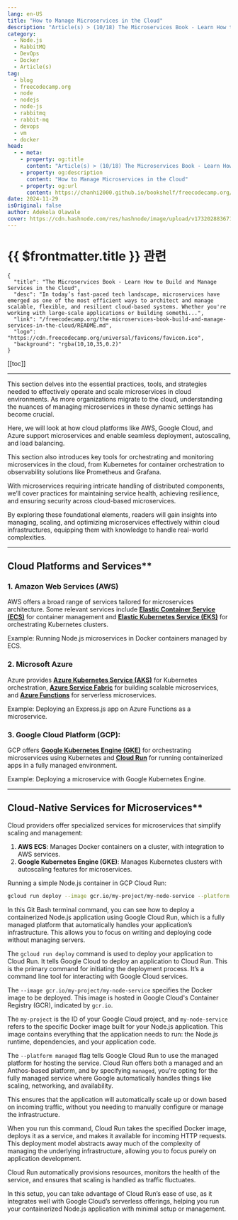 ```yaml
---
lang: en-US
title: "How to Manage Microservices in the Cloud"
description: "Article(s) > (10/18) The Microservices Book - Learn How to Build and Manage Services in the Cloud" 
category:
  - Node.js
  - RabbitMQ
  - DevOps
  - Docker
  - Article(s)
tag:
  - blog
  - freecodecamp.org
  - node
  - nodejs
  - node-js
  - rabbitmq
  - rabbit-mq
  - devops
  - vm
  - docker
head:
  - - meta:
    - property: og:title
      content: "Article(s) > (10/18) The Microservices Book - Learn How to Build and Manage Services in the Cloud"
    - property: og:description
      content: "How to Manage Microservices in the Cloud"
    - property: og:url
      content: https://chanhi2000.github.io/bookshelf/freecodecamp.org/the-microservices-book-build-and-manage-services-in-the-cloud/how-to-manage-microservices-in-the-cloud.html
date: 2024-11-29
isOriginal: false
author: Adekola Olawale
cover: https://cdn.hashnode.com/res/hashnode/image/upload/v1732028836710/aedce669-1e41-4bb1-8619-6994ed741b5c.png
---
```


# {{ $frontmatter.title }} 관련

```component VPCard
{
  "title": "The Microservices Book - Learn How to Build and Manage Services in the Cloud",
  "desc": "In today’s fast-paced tech landscape, microservices have emerged as one of the most efficient ways to architect and manage scalable, flexible, and resilient cloud-based systems. Whether you're working with large-scale applications or building somethi...",
  "link": "/freecodecamp.org/the-microservices-book-build-and-manage-services-in-the-cloud/README.md",
  "logo": "https://cdn.freecodecamp.org/universal/favicons/favicon.ico",
  "background": "rgba(10,10,35,0.2)"
}
```

[[toc]]

---

<SiteInfo
  name="The Microservices Book - Learn How to Build and Manage Services in the Cloud"
  desc="In today’s fast-paced tech landscape, microservices have emerged as one of the most efficient ways to architect and manage scalable, flexible, and resilient cloud-based systems. Whether you're working with large-scale applications or building somethi..."
  url="https://freecodecamp.org/news/the-microservices-book-build-and-manage-services-in-the-cloud#heading-how-to-manage-microservices-in-the-cloud"
  logo="https://cdn.freecodecamp.org/universal/favicons/favicon.ico"
  preview="https://cdn.hashnode.com/res/hashnode/image/upload/v1732028836710/aedce669-1e41-4bb1-8619-6994ed741b5c.png"/>

This section delves into the essential practices, tools, and strategies needed to effectively operate and scale microservices in cloud environments. As more organizations migrate to the cloud, understanding the nuances of managing microservices in these dynamic settings has become crucial.

Here, we will look at how cloud platforms like AWS, Google Cloud, and Azure support microservices and enable seamless deployment, autoscaling, and load balancing.

This section also introduces key tools for orchestrating and monitoring microservices in the cloud, from Kubernetes for container orchestration to observability solutions like Prometheus and Grafana.

With microservices requiring intricate handling of distributed components, we’ll cover practices for maintaining service health, achieving resilience, and ensuring security across cloud-based microservices.

By exploring these foundational elements, readers will gain insights into managing, scaling, and optimizing microservices effectively within cloud infrastructures, equipping them with knowledge to handle real-world complexities.

---

## Cloud Platforms and Services**

### 1. <FontIcon icon="fa-brands fa-aws"/>Amazon Web Services (AWS)

AWS offers a broad range of services tailored for microservices architecture. Some relevant services include [<FontIcon icon="fa-brands fa-aws"/>**Elastic Container Service (ECS)**](https://aws.amazon.com/ecs/) for container management and [<FontIcon icon="fa-brands fa-aws"/>**Elastic Kubernetes Service (EKS)**](https://aws.amazon.com/eks/) for orchestrating Kubernetes clusters.

Example: Running Node.js microservices in Docker containers managed by ECS.

### <FontIcon icon="iconfont icon-microsoftazure"/>2. Microsoft Azure

Azure provides [<FontIcon icon="iconfont icon-microsoftazure"/>**Azure Kubernetes Service (AKS)**](https://azure.microsoft.com/en-us/products/kubernetes-service) for Kubernetes orchestration, [<FontIcon icon="iconfont icon-microsoftazure"/>**Azure Service Fabric**](https://azure.microsoft.com/en-us/products/service-fabric) for building scalable microservices, and [<FontIcon icon="iconfont icon-microsoftazure"/>**Azure Functions**](https://azure.microsoft.com/en-us/products/functions) for serverless microservices.

Example: Deploying an Express.js app on Azure Functions as a microservice.

### 3. <FontIcon icon="iconfont icon-gcp"/>Google Cloud Platform (GCP):

GCP offers [<FontIcon icon="iconfont icon-gcp"/>**Google Kubernetes Engine (GKE)**](https://cloud.google.com/kubernetes-engine) for orchestrating microservices using Kubernetes and [<FontIcon icon="iconfont icon-gcp"/>**Cloud Run**](https://cloud.google.com/run) for running containerized apps in a fully managed environment.

Example: Deploying a microservice with Google Kubernetes Engine.

---

## Cloud-Native Services for Microservices**

Cloud providers offer specialized services for microservices that simplify scaling and management:

1. <FontIcon icon="fa-brands fa-aws"/>**AWS ECS**: Manages Docker containers on a cluster, with integration to AWS services.
2. <FontIcon icon="iconfont icon-gcp"/>**Google Kubernetes Engine (GKE)**: Manages Kubernetes clusters with autoscaling features for microservices.

Running a simple Node.js container in GCP Cloud Run:

```sh
gcloud run deploy --image gcr.io/my-project/my-node-service --platform managed
```

In this Git Bash terminal command, you can see how to deploy a containerized Node.js application using Google Cloud Run, which is a fully managed platform that automatically handles your application’s infrastructure. This allows you to focus on writing and deploying code without managing servers.

The `gcloud run deploy` command is used to deploy your application to Cloud Run. It tells Google Cloud to deploy an application to Cloud Run. This is the primary command for initiating the deployment process. It’s a command line tool for interacting with Google Cloud services.

The `--image gcr.io/my-project/my-node-service` specifies the Docker image to be deployed. This image is hosted in Google Cloud's Container Registry (GCR), indicated by `gcr.io`.

The `my-project` is the ID of your Google Cloud project, and `my-node-service` refers to the specific Docker image built for your Node.js application. This image contains everything that the application needs to run: the Node.js runtime, dependencies, and your application code.

The `--platform managed` flag tells Google Cloud Run to use the managed platform for hosting the service. Cloud Run offers both a managed and an Anthos-based platform, and by specifying `managed`, you're opting for the fully managed service where Google automatically handles things like scaling, networking, and availability.

This ensures that the application will automatically scale up or down based on incoming traffic, without you needing to manually configure or manage the infrastructure.

When you run this command, Cloud Run takes the specified Docker image, deploys it as a service, and makes it available for incoming HTTP requests. This deployment model abstracts away much of the complexity of managing the underlying infrastructure, allowing you to focus purely on application development.

Cloud Run automatically provisions resources, monitors the health of the service, and ensures that scaling is handled as traffic fluctuates.

In this setup, you can take advantage of Cloud Run’s ease of use, as it integrates well with Google Cloud’s serverless offerings, helping you run your containerized Node.js application with minimal setup or management.